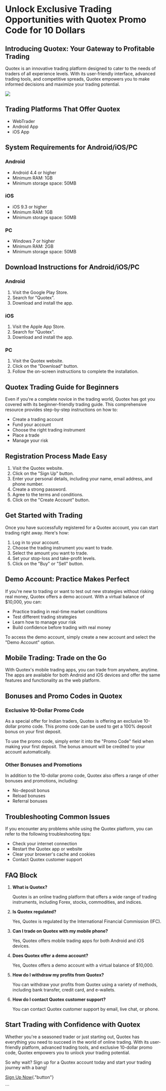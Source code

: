# Unlock Exclusive Trading Opportunities with Quotex Promo Code for 10 Dollars

## Introducing Quotex: Your Gateway to Profitable Trading

Quotex is an innovative trading platform designed to cater to the needs
of traders of all experience levels. With its user-friendly interface,
advanced trading tools, and competitive spreads, Quotex empowers you to
make informed decisions and maximize your trading potential.

[![](https://static.quotex.io/files/4_en/300_250.jpg)](https://traff.sbs/brokerqxlid)

## Trading Platforms That Offer Quotex

-   WebTrader
-   Android App
-   iOS App

## System Requirements for Android/iOS/PC

### Android

-   Android 4.4 or higher
-   Minimum RAM: 1GB
-   Minimum storage space: 50MB

### iOS

-   iOS 9.3 or higher
-   Minimum RAM: 1GB
-   Minimum storage space: 50MB

### PC

-   Windows 7 or higher
-   Minimum RAM: 2GB
-   Minimum storage space: 50MB

## Download Instructions for Android/iOS/PC

### Android

1.  Visit the Google Play Store.
2.  Search for "Quotex".
3.  Download and install the app.

### iOS

1.  Visit the Apple App Store.
2.  Search for "Quotex".
3.  Download and install the app.

### PC

1.  Visit the Quotex website.
2.  Click on the "Download" button.
3.  Follow the on-screen instructions to complete the installation.

## Quotex Trading Guide for Beginners

Even if you\'re a complete novice in the trading world, Quotex has got
you covered with its beginner-friendly trading guide. This comprehensive
resource provides step-by-step instructions on how to:

-   Create a trading account
-   Fund your account
-   Choose the right trading instrument
-   Place a trade
-   Manage your risk

## Registration Process Made Easy

1.  Visit the Quotex website.
2.  Click on the "Sign Up" button.
3.  Enter your personal details, including your name, email address, and
    phone number.
4.  Create a strong password.
5.  Agree to the terms and conditions.
6.  Click on the "Create Account" button.

## Get Started with Trading

Once you have successfully registered for a Quotex account, you can
start trading right away. Here\'s how:

1.  Log in to your account.
2.  Choose the trading instrument you want to trade.
3.  Select the amount you want to trade.
4.  Set your stop-loss and take-profit levels.
5.  Click on the "Buy" or "Sell" button.

## Demo Account: Practice Makes Perfect

If you\'re new to trading or want to test out new strategies without
risking real money, Quotex offers a demo account. With a virtual balance
of \$10,000, you can:

-   Practice trading in real-time market conditions
-   Test different trading strategies
-   Learn how to manage your risk
-   Build confidence before trading with real money

To access the demo account, simply create a new account and select the
"Demo Account" option.

## Mobile Trading: Trade on the Go

With Quotex\'s mobile trading apps, you can trade from anywhere,
anytime. The apps are available for both Android and iOS devices and
offer the same features and functionality as the web platform.

## Bonuses and Promo Codes in Quotex

### Exclusive 10-Dollar Promo Code

As a special offer for Indian traders, Quotex is offering an exclusive
10-dollar promo code. This promo code can be used to get a 100% deposit
bonus on your first deposit.

To use the promo code, simply enter it into the "Promo Code" field
when making your first deposit. The bonus amount will be credited to
your account automatically.

### Other Bonuses and Promotions

In addition to the 10-dollar promo code, Quotex also offers a range of
other bonuses and promotions, including:

-   No-deposit bonus
-   Reload bonuses
-   Referral bonuses

## Troubleshooting Common Issues

If you encounter any problems while using the Quotex platform, you can
refer to the following troubleshooting tips:

-   Check your internet connection
-   Restart the Quotex app or website
-   Clear your browser\'s cache and cookies
-   Contact Quotex customer support

## FAQ Block

1.  **What is Quotex?**

    Quotex is an online trading platform that offers a wide range of
    trading instruments, including Forex, stocks, commodities, and
    indices.

2.  **Is Quotex regulated?**

    Yes, Quotex is regulated by the International Financial Commission
    (IFC).

3.  **Can I trade on Quotex with my mobile phone?**

    Yes, Quotex offers mobile trading apps for both Android and iOS
    devices.

4.  **Does Quotex offer a demo account?**

    Yes, Quotex offers a demo account with a virtual balance of
    \$10,000.

5.  **How do I withdraw my profits from Quotex?**

    You can withdraw your profits from Quotex using a variety of
    methods, including bank transfer, credit card, and e-wallets.

6.  **How do I contact Quotex customer support?**

    You can contact Quotex customer support by email, live chat, or
    phone.

## Start Trading with Confidence with Quotex

Whether you\'re a seasoned trader or just starting out, Quotex has
everything you need to succeed in the world of online trading. With its
user-friendly platform, advanced trading tools, and exclusive 10-dollar
promo code, Quotex empowers you to unlock your trading potential.

So why wait? Sign up for a Quotex account today and start your trading
journey with a bang!

[Sign Up Now](\%22https://traff.sbs/brokerqxsignup\%22){."button"}

\`\`\`

